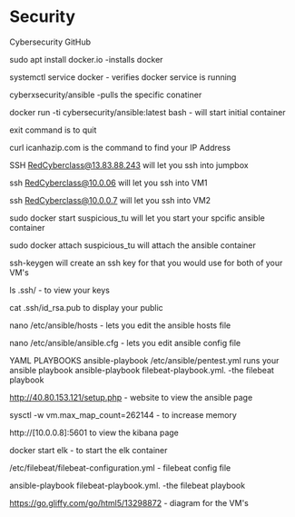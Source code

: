 # Security
Cybersecurity GitHub

sudo apt install docker.io -installs docker

systemctl service docker - verifies docker service is running

cyberxsecurity/ansible -pulls the specific conatiner

docker run -ti cybersecurity/ansible:latest bash - will start initial container

exit command is to quit

curl icanhazip.com is the command to find your IP Address

SSH RedCyberclass@13.83.88.243 will let you ssh into jumpbox

ssh RedCyberclass@10.0.06 will let you ssh into VM1

ssh RedCyberclass@10.0.0.7 will let you ssh into VM2

sudo docker start suspicious_tu will let you start your spcific ansible container

sudo docker attach suspicious_tu will attach the ansible container

ssh-keygen will create an ssh key for that you would use for both of your VM's

ls .ssh/ - to view your keys

cat .ssh/id_rsa.pub to display your public

nano /etc/ansible/hosts - lets you edit the ansible hosts file

nano /etc/ansible/ansible.cfg - lets you edit ansible config file

YAML PLAYBOOKS
ansible-playbook /etc/ansible/pentest.yml runs your ansible playbook
ansible-playbook filebeat-playbook.yml. -the filebeat playbook

http://40.80.153.121/setup.php - website to view the ansible page

sysctl -w vm.max_map_count=262144 - to increase memory

http://[10.0.0.8]:5601 to view the kibana page

docker start elk - to start the elk container

/etc/filebeat/filebeat-configuration.yml - filebeat config file

ansible-playbook filebeat-playbook.yml. -the filebeat playbook

https://go.gliffy.com/go/html5/13298872 - diagram for the VM's
